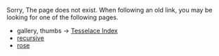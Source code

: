 
Sorry, The page does not exist.
When following an old link,
you may be looking for one of the following pages.

* gallery, thumbs -> [Tesselace Index](https://github.com/d-bl/GroundForge/wiki/Tesselace-Index)
* [recursive](index.html)
* [rose](sheet.html?patch=5831%20-4-7;bricks&patch=-437%2034-7;bricks&patch=4830%20--77;bricks)
